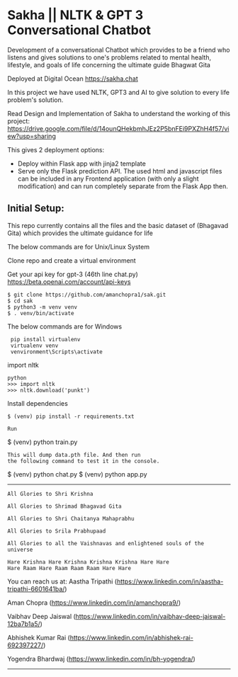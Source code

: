 # Sakha || NLTK & GPT 3 Conversational Chatbot

 Development of a conversational Chatbot which provides to be a friend who listens and gives solutions to one's problems related to mental health, lifestyle, and goals of life concerning the ultimate guide Bhagwat Gita 
 
Deployed at Digital Ocean https://sakha.chat

In this project we have used NLTK, GPT3 and AI to give solution to every life problem's solution.

Read Design and Implementation of Sakha to understand the working of this project: https://drive.google.com/file/d/14ounQHekbmhJEz2P5bnFEi9PXZhH4f57/view?usp=sharing

This gives 2 deployment options:
- Deploy within Flask app with jinja2 template
- Serve only the Flask prediction API. The used html and javascript files can be included in any Frontend application (with only a slight modification) and can run completely separate from the Flask App then.

## Initial Setup:
This repo currently contains all the files and the basic dataset of (Bhagavad Gita) which provides the ultimate guidance for life

The below commands are for Unix/Linux System

Clone repo and create a virtual environment

Get your api key for gpt-3 (46th line chat.py)
https://beta.openai.com/account/api-keys

```
$ git clone https://github.com/amanchopra1/sak.git
$ cd sak
$ python3 -m venv venv
$ . venv/bin/activate
```
The below commands are for Windows
```
 pip install virtualenv
 virtualenv venv
 venvironment\Scripts\activate
 ```
 import nltk
  ```
 python
>>> import nltk
>>> nltk.download('punkt')
 ```

Install dependencies
```
$ (venv) pip install -r requirements.txt
```
```
Run
```
$ (venv) python train.py
```
This will dump data.pth file. And then run
the following command to test it in the console.

```

$ (venv) python chat.py
$ (venv) python app.py


---------------------------------------------------------------------------------
```
All Glories to Shri Krishna

All Glories to Shrimad Bhagavad Gita

All Glories to Shri Chaitanya Mahaprabhu

All Glories to Srila Prabhupaad

All Glories to all the Vaishnavas and enlightened souls of the universe

Hare Krishna Hare Krishna Krishna Krishna Hare Hare
Hare Raam Hare Raam Raam Raam Hare Hare
```
You can reach us at: 
Aastha Tripathi (https://www.linkedin.com/in/aastha-tripathi-6601641ba/)

Aman Chopra (https://www.linkedin.com/in/amanchopra9/)

Vaibhav Deep Jaiswal (https://www.linkedin.com/in/vaibhav-deep-jaiswal-12ba7b1a5/)

Abhishek Kumar Rai (https://www.linkedin.com/in/abhishek-rai-692397227/)

Yogendra Bhardwaj (https://www.linkedin.com/in/bh-yogendra/)


----------------------------------------------------------------------------------------
